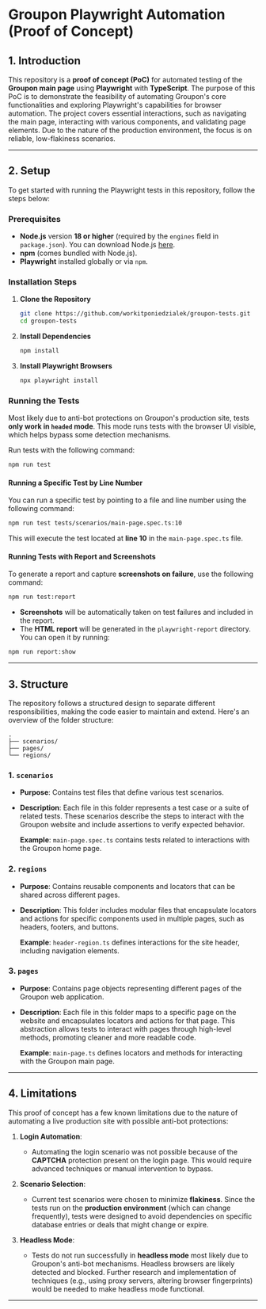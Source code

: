 # Groupon Playwright Automation (Proof of Concept)

## 1. Introduction

This repository is a **proof of concept (PoC)** for automated testing of the **Groupon main page** using **Playwright** with **TypeScript**. The purpose of this PoC is to demonstrate the feasibility of automating Groupon's core functionalities and exploring Playwright's capabilities for browser automation. The project covers essential interactions, such as navigating the main page, interacting with various components, and validating page elements. Due to the nature of the production environment, the focus is on reliable, low-flakiness scenarios.

---

## 2. Setup

To get started with running the Playwright tests in this repository, follow the steps below:

### Prerequisites

- **Node.js** version **18 or higher** (required by the `engines` field in `package.json`). You can download Node.js [here](https://nodejs.org/).
- **npm** (comes bundled with Node.js).
- **Playwright** installed globally or via `npm`.

### Installation Steps

1. **Clone the Repository**
   ```bash
   git clone https://github.com/workitponiedzialek/groupon-tests.git
   cd groupon-tests
   ```

2. **Install Dependencies**
   ```bash
   npm install
   ```

3. **Install Playwright Browsers**
   ```bash
   npx playwright install
   ```

### Running the Tests

Most likely due to anti-bot protections on Groupon's production site, tests **only work in `headed` mode**. This mode runs tests with the browser UI visible, which helps bypass some detection mechanisms.

Run tests with the following command:

```bash
npm run test
```

#### Running a Specific Test by Line Number

You can run a specific test by pointing to a file and line number using the following command:

```bash
npm run test tests/scenarios/main-page.spec.ts:10
```

This will execute the test located at **line 10** in the `main-page.spec.ts` file.

#### Running Tests with Report and Screenshots

To generate a report and capture **screenshots on failure**, use the following command:

```bash
npm run test:report
```

- **Screenshots** will be automatically taken on test failures and included in the report.
- The **HTML report** will be generated in the `playwright-report` directory. You can open it by running:

```bash
npm run report:show
```

---

## 3. Structure

The repository follows a structured design to separate different responsibilities, making the code easier to maintain and extend. Here's an overview of the folder structure:

```
.
├── scenarios/
├── pages/
└── regions/
```

### 1. `scenarios`

- **Purpose**: Contains test files that define various test scenarios.
- **Description**: Each file in this folder represents a test case or a suite of related tests. These scenarios describe the steps to interact with the Groupon website and include assertions to verify expected behavior.

  **Example**: `main-page.spec.ts` contains tests related to interactions with the Groupon home page.

### 2. `regions`

- **Purpose**: Contains reusable components and locators that can be shared across different pages.
- **Description**: This folder includes modular files that encapsulate locators and actions for specific components used in multiple pages, such as headers, footers, and buttons.

  **Example**: `header-region.ts` defines interactions for the site header, including navigation elements.

### 3. `pages`

- **Purpose**: Contains page objects representing different pages of the Groupon web application.
- **Description**: Each file in this folder maps to a specific page on the website and encapsulates locators and actions for that page. This abstraction allows tests to interact with pages through high-level methods, promoting cleaner and more readable code.

  **Example**: `main-page.ts` defines locators and methods for interacting with the Groupon main page.

---

## 4. Limitations

This proof of concept has a few known limitations due to the nature of automating a live production site with possible anti-bot protections:

1. **Login Automation**:
   - Automating the login scenario was not possible because of the **CAPTCHA** protection present on the login page. This would require advanced techniques or manual intervention to bypass.

2. **Scenario Selection**:
   - Current test scenarios were chosen to minimize **flakiness**. Since the tests run on the **production environment** (which can change frequently), tests were designed to avoid dependencies on specific database entries or deals that might change or expire.

3. **Headless Mode**:
   - Tests do not run successfully in **headless mode** most likely due to Groupon's anti-bot mechanisms. Headless browsers are likely detected and blocked. Further research and implementation of techniques (e.g., using proxy servers, altering browser fingerprints) would be needed to make headless mode functional.

---
